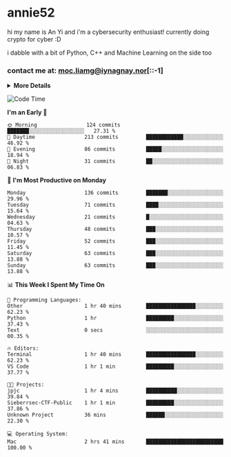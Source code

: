 # annie52 

hi my name is An Yi and i'm a cybersecurity enthusiast!
currently doing crypto for cyber :D

i dabble with a bit of Python, C++ and Machine Learning on the side too

<!--
![trophy](https://github-profile-trophy.vercel.app/?username=yanganyi&theme=discord&no-frame=true&no-bg=false&margin-w=4&row=1)
-->

### contact me at: moc.liamg@iynagnay.nor[::-1] 

<details>
<summary>
  <strong>More Details</strong>
</summary>
<br/>

**main langs**

![Python](https://img.shields.io/badge/-Python-black?style=for-the-badge&logo=python)
![C++](https://img.shields.io/badge/-C%2B%2B-black?style=for-the-badge&logo=c%2B%2B)
![Swift](https://img.shields.io/badge/-Swift-black?style=for-the-badge&logo=swift)

**dev envs**

![VSCode](https://img.shields.io/badge/-VS_Code-black?style=for-the-badge&logo=visualstudiocode)
![Figma](https://img.shields.io/badge/-Figma-black?style=for-the-badge&logo=figma)
![XCode](https://img.shields.io/badge/-XCode-black?style=for-the-badge&logo=xcode)
![Github](https://img.shields.io/badge/-Github-black?style=for-the-badge&logo=github)

**browsers**

![Arc Browser](https://img.shields.io/badge/-Arc-black?style=for-the-badge&logo=arc)
![Opera GX](https://img.shields.io/badge/-Opera_GX-black?style=for-the-badge&logo=operagx)
![Firefox](https://img.shields.io/badge/-Firefox-black?style=for-the-badge&logo=firefox)

**devices**

![macOS](https://img.shields.io/badge/-macOS-black?style=for-the-badge&logo=macos)
![Kali Linux](https://img.shields.io/badge/-Kali-black?style=for-the-badge&logo=kalilinux)
![Windows](https://img.shields.io/badge/-Windows-black?style=for-the-badge&logo=windows11)
![Android](https://img.shields.io/badge/-Android-black?style=for-the-badge&logo=android)

</details>

<!--START_SECTION:waka-->
![Code Time](http://img.shields.io/badge/Code%20Time-261%20hrs%2043%20mins-blue)

**I'm an Early 🐤** 

```text
🌞 Morning                124 commits         ███████░░░░░░░░░░░░░░░░░░   27.31 % 
🌆 Daytime                213 commits         ████████████░░░░░░░░░░░░░   46.92 % 
🌃 Evening                86 commits          █████░░░░░░░░░░░░░░░░░░░░   18.94 % 
🌙 Night                  31 commits          ██░░░░░░░░░░░░░░░░░░░░░░░   06.83 % 
```
📅 **I'm Most Productive on Monday** 

```text
Monday                   136 commits         ███████░░░░░░░░░░░░░░░░░░   29.96 % 
Tuesday                  71 commits          ████░░░░░░░░░░░░░░░░░░░░░   15.64 % 
Wednesday                21 commits          █░░░░░░░░░░░░░░░░░░░░░░░░   04.63 % 
Thursday                 48 commits          ███░░░░░░░░░░░░░░░░░░░░░░   10.57 % 
Friday                   52 commits          ███░░░░░░░░░░░░░░░░░░░░░░   11.45 % 
Saturday                 63 commits          ███░░░░░░░░░░░░░░░░░░░░░░   13.88 % 
Sunday                   63 commits          ███░░░░░░░░░░░░░░░░░░░░░░   13.88 % 
```


📊 **This Week I Spent My Time On** 

```text
💬 Programming Languages: 
Other                    1 hr 40 mins        ████████████████░░░░░░░░░   62.23 % 
Python                   1 hr                █████████░░░░░░░░░░░░░░░░   37.43 % 
Text                     0 secs              ░░░░░░░░░░░░░░░░░░░░░░░░░   00.35 % 

🔥 Editors: 
Terminal                 1 hr 40 mins        ████████████████░░░░░░░░░   62.23 % 
VS Code                  1 hr 1 min          █████████░░░░░░░░░░░░░░░░   37.77 % 

🐱‍💻 Projects: 
jpjc                     1 hr 4 mins         ██████████░░░░░░░░░░░░░░░   39.84 % 
Sieberrsec-CTF-Public    1 hr 1 min          █████████░░░░░░░░░░░░░░░░   37.86 % 
Unknown Project          36 mins             ██████░░░░░░░░░░░░░░░░░░░   22.30 % 

💻 Operating System: 
Mac                      2 hrs 41 mins       █████████████████████████   100.00 % 
```


<!--END_SECTION:waka-->

<!--
## a little background

- I am currently studying at [Hwa Chong Junior College](https://www.hci.edu.sg/), subject combi P CP M E
- Currently doing CTFs and [Leetcode](https://leetcode.com/) daily challenges
- Fluent in English and Chinese, learning Russian and Indonesian

<a href="">
  <img align="centre" src="https://github-readme-stats.vercel.app/api?username=yanganyi&count_private=true&include_all_commits=true&show_icons=true&title_color=007bff&text_color=e7e7e7&icon_color=007bff&bg_color=171c28" />
<a />
-->



<!--
![Top Langs](https://github-readme-stats.vercel.app/api/top-langs/?username=yanganyi&layout=compact&title_color=007bff&text_color=e7e7e7&icon_color=007bff&bg_color=171c28)
-->

<!--
**yanganyi/yanganyi** is a ✨ _special_ ✨ repository because its `README.md` (this file) appears on your GitHub profile.

Here are some ideas to get you started:

- 🔭 I’m currently working on ...
- 🌱 I’m currently learning ...
- 👯 I’m looking to collaborate on ...
- 🤔 I’m looking for help with ...
- 💬 Ask me about ...
- 📫 How to reach me: ...
- 😄 Pronouns: ...
- ⚡ Fun fact: ...
-->
